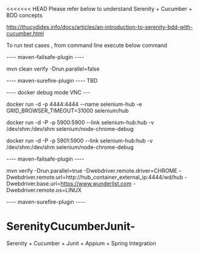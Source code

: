 <<<<<<< HEAD
Please refer below to understand Serenity + Cucumber + BDD concepts

http://thucydides.info/docs/articles/an-introduction-to-serenity-bdd-with-cucumber.html

To run test cases , from command line execute below command

---- maven-failsafe-plugin ----

mvn clean verify -Drun.parallel=false


---- maven-surefire-plugin ----
TBD


----  docker debug mode VNC ---

docker run -d -p 4444:4444 --name selenium-hub -e GRID_BROWSER_TIMEOUT=31000 selenium/hub

docker run -d -P -p 5900:5900 --link selenium-hub:hub -v /dev/shm:/dev/shm selenium/node-chrome-debug

docker run -d -P -p 5901:5900 --link selenium-hub:hub -v /dev/shm:/dev/shm selenium/node-chrome-debug


---- maven-failsafe-plugin ----

mvn verify -Drun.parallel=true -Dwebdriver.remote.driver=CHROME -Dwebdriver.remote.url=http://hub_container_external_ip:4444/wd/hub -Dwebdriver.base.url=https://www.wunderlist.com -Dwebdriver.remote.os=LINUX


---- maven-surefire-plugin ----

# SerenityCucumberJunit-
Serenity + Cucumber + Junit + Appium + Spring Integration


